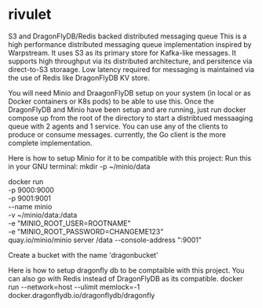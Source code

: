 # rivulet
S3 and DragonFlyDB/Redis backed distributed messaging queue
This is a high performance distributed messaging queue implementation inspired by Warpstream. It uses S3 as its primary store for Kafka-like messages.
It supports high throughput via its distributed architecture, and persitence via direct-to-S3 storaage. Low latency required for messaging is maintained via the 
use of Redis like DragonFlyDB KV store. 



You will need Minio and DraagonFlyDB setup on your system (in local or as Docker containers or K8s pods) to be able to use this. 
Once the DragonFlyDB and Minio have been setup and are running, just run docker compose up from the root of the directory to start a
distribtued messaaging queue with 2 agents and 1 service. You can use any of the clients to produce or consume messages. currently, the
Go client is the more complete implementation.

Here is how to setup Minio for it to be compatible with this project:
Run this in your GNU terminal: 
mkdir -p ~/minio/data

docker run \
   -p 9000:9000 \
   -p 9001:9001 \
   --name minio \
   -v ~/minio/data:/data \
   -e "MINIO_ROOT_USER=ROOTNAME" \
   -e "MINIO_ROOT_PASSWORD=CHANGEME123" \
   quay.io/minio/minio server /data --console-address ":9001"

   Create a bucket with the name 'dragonbucket'


Here is how to setup dragonfly db to be comptaible with this project. You can also go with Redis instead of DragonFlyDB as its compatible.
docker run --network=host --ulimit memlock=-1 docker.dragonflydb.io/dragonflydb/dragonfly
